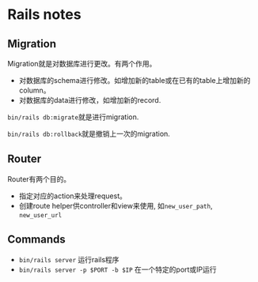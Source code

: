 # Rails notes

## Migration
Migration就是对数据库进行更改。有两个作用。

- 对数据库的schema进行修改。如增加新的table或在已有的table上增加新的column。
- 对数据库的data进行修改，如增加新的record.

`bin/rails db:migrate`就是进行migration.

`bin/rails db:rollback`就是撤销上一次的migration.

## Router
Router有两个目的。

- 指定对应的action来处理request。
- 创建route helper供controller和view来使用, 如`new_user_path`, `new_user_url`

## Commands
- `bin/rails server` 运行rails程序
- `bin/rails server -p $PORT -b $IP` 在一个特定的port或IP运行
